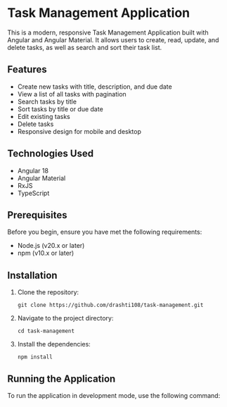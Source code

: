 # Task Management Application

This is a modern, responsive Task Management Application built with Angular and Angular Material. It allows users to create, read, update, and delete tasks, as well as search and sort their task list.

## Features

- Create new tasks with title, description, and due date
- View a list of all tasks with pagination
- Search tasks by title
- Sort tasks by title or due date
- Edit existing tasks
- Delete tasks
- Responsive design for mobile and desktop

## Technologies Used

- Angular 18
- Angular Material
- RxJS
- TypeScript

## Prerequisites

Before you begin, ensure you have met the following requirements:

- Node.js (v20.x or later)
- npm (v10.x or later)

## Installation

1. Clone the repository:
   ```
   git clone https://github.com/drashti108/task-management.git
   ```

2. Navigate to the project directory:
   ```
   cd task-management
   ```

3. Install the dependencies:
   ```
   npm install
   ```

## Running the Application

To run the application in development mode, use the following command:
